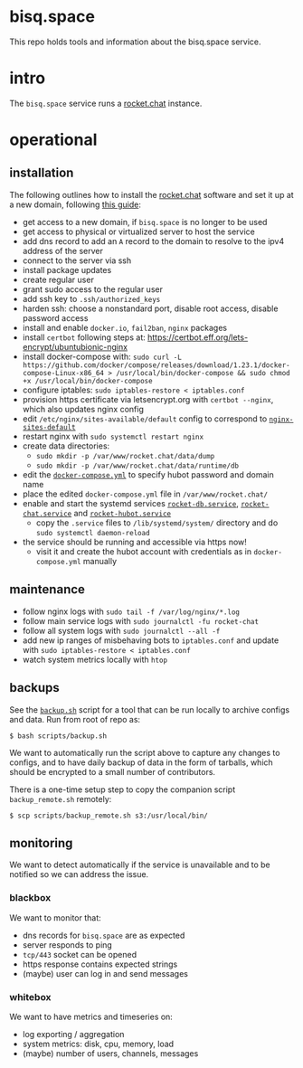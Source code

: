 # bisq.space

This repo holds tools and information about the bisq.space service.

# intro

The `bisq.space` service runs a [rocket.chat](https://rocket.chat) instance.

# operational

## installation

The following outlines how to install the [rocket.chat](https://rocket.chat) software
and set it up at a new domain, following [this guide](https://rocket.chat/docs/installation/docker-containers/):

- get access to a new domain, if `bisq.space` is no longer to be used
- get access to physical or virtualized server to host the service
- add dns record to add an `A` record to the domain to resolve to the ipv4 address of the server
- connect to the server via ssh
- install package updates
- create regular user
- grant sudo access to the regular user
- add ssh key to `.ssh/authorized_keys`
- harden ssh: choose a nonstandard port, disable root access, disable password access
- install and enable `docker.io`, `fail2ban`, `nginx` packages
- install `certbot` following steps at: https://certbot.eff.org/lets-encrypt/ubuntubionic-nginx
- install docker-compose with: `sudo curl -L https://github.com/docker/compose/releases/download/1.23.1/docker-compose-Linux-x86_64 > /usr/local/bin/docker-compose && sudo chmod +x /usr/local/bin/docker-compose`
- configure iptables: `sudo iptables-restore < iptables.conf`
- provision https certificate via letsencrypt.org with `certbot --nginx`, which also updates nginx config
- edit `/etc/nginx/sites-available/default` config to correspond to [`nginx-sites-default`](conf/nginx-sites-default)
- restart nginx with `sudo systemctl restart nginx`
- create data directories:
  - `sudo mkdir -p /var/www/rocket.chat/data/dump`
  - `sudo mkdir -p /var/www/rocket.chat/data/runtime/db`
- edit the [`docker-compose.yml`](conf/docker-compose.yml) to specify hubot password and domain name
- place the edited `docker-compose.yml` file in `/var/www/rocket.chat/`
- enable and start the systemd services [`rocket-db.service`](conf/rocket-db.service), [`rocket-chat.service`](conf/rocket-chat.service) and [`rocket-hubot.service`](conf/rocket-hubot.service)
  - copy the `.service` files to `/lib/systemd/system/` directory and do `sudo systemctl daemon-reload`
- the service should be running and accessible via https now!
  - visit it and create the hubot account with credentials as in `docker-compose.yml` manually

## maintenance

- follow nginx logs with `sudo tail -f /var/log/nginx/*.log`
- follow main service logs with `sudo journalctl -fu rocket-chat`
- follow all system logs with `sudo journalctl --all -f`
- add new ip ranges of misbehaving bots to `iptables.conf` and update with `sudo iptables-restore < iptables.conf`
- watch system metrics locally with `htop`

## backups

See the [`backup.sh`](scripts/backup.sh) script for a tool that can be run locally to archive configs
and data. Run from root of repo as:

```
$ bash scripts/backup.sh
```

We want to automatically run the script above to capture any changes to configs, and to have daily backup
of data in the form of tarballs, which should be encrypted to a small number of contributors.

There is a one-time setup step to copy the companion script `backup_remote.sh` remotely:

```
$ scp scripts/backup_remote.sh s3:/usr/local/bin/
```

## monitoring

We want to detect automatically if the service is unavailable and to be notified so we can
address the issue.

### blackbox

We want to monitor that:

- dns records for `bisq.space` are as expected
- server responds to ping
- `tcp/443` socket can be opened
- https response contains expected strings
- (maybe) user can log in and send messages

### whitebox

We want to have metrics and timeseries on:

- log exporting / aggregation
- system metrics: disk, cpu, memory, load
- (maybe) number of users, channels, messages
